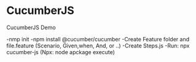 # CucumberJS
CucumberJS Demo

-nmp init
-npm install @cucumber/cucumber
-Create Feature folder and file.feature (Scenario, Given,when, And, or ..)
-Create Steps.js
-Run: npx cucumber-js   (Npx: node apckage execute)
